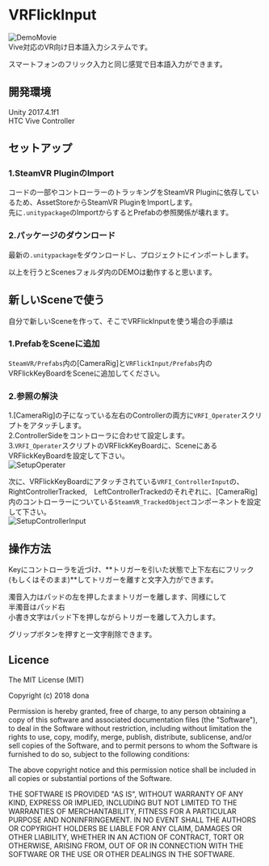 # VRFlickInput
![DemoMovie](https://i.imgur.com/ruqAZZ5.gif)  
Vive対応のVR向け日本語入力システムです。

スマートフォンのフリック入力と同じ感覚で日本語入力ができます。


## 開発環境
Unity 2017.4.1f1  
HTC Vive Controller

## セットアップ
### 1.SteamVR PluginのImport
コードの一部やコントローラーのトラッキングをSteamVR Pluginに依存しているため、AssetStoreからSteamVR PluginをImportします。  
先に`.unitypackage`のImportからするとPrefabの参照関係が壊れます。
### 2.パッケージのダウンロード
最新の`.unitypackage`をダウンロードし、プロジェクトにインポートします。

以上を行うとScenesフォルダ内のDEMOは動作すると思います。

## 新しいSceneで使う
自分で新しいSceneを作って、そこでVRFlickInputを使う場合の手順は　　
### 1.PrefabをSceneに追加
`SteamVR/Prefabs`内の[CameraRig]と`VRFlickInput/Prefabs`内のVRFlickKeyBoardをSceneに追加してください。

### 2.参照の解決
1.[CameraRig]の子になっている左右のControllerの両方に`VRFI_Operater`スクリプトをアタッチします。  
2.ControllerSideをコントローラに合わせて設定します。  
3.`VRFI_Operater`スクリプトのVRFlickKeyBoardに、SceneにあるVRFlickKeyBoardを設定して下さい。  
![SetupOperater](https://i.imgur.com/KTFpoRk.png)  


次に、VRFlickKeyBoardにアタッチされている`VRFI_ControllerInput`の、
RightControllerTracked,　LeftControllerTrackedのそれぞれに、[CameraRig]内のコントローラーについている`SteamVR_TrackedObject`コンポーネントを設定して下さい。  
![SetupControllerInput](https://i.imgur.com/oLiH4fa.png)
## 操作方法
Keyにコントローラを近づけ、**トリガーを引いた状態で上下左右にフリック(もしくはそのまま)**してトリガーを離すと文字入力ができます。

濁音入力はパッドの左を押したままトリガーを離します、同様にして  
半濁音はパッド右  
小書き文字はパッド下を押しながらトリガーを離して入力します。

グリップボタンを押すと一文字削除できます。

## Licence
The MIT License (MIT)

Copyright (c) 2018 dona

Permission is hereby granted, free of charge, to any person obtaining a copy of
this software and associated documentation files (the "Software"), to deal in
the Software without restriction, including without limitation the rights to
use, copy, modify, merge, publish, distribute, sublicense, and/or sell copies of
the Software, and to permit persons to whom the Software is furnished to do so,
subject to the following conditions:

The above copyright notice and this permission notice shall be included in all
copies or substantial portions of the Software.

THE SOFTWARE IS PROVIDED "AS IS", WITHOUT WARRANTY OF ANY KIND, EXPRESS OR
IMPLIED, INCLUDING BUT NOT LIMITED TO THE WARRANTIES OF MERCHANTABILITY, FITNESS
FOR A PARTICULAR PURPOSE AND NONINFRINGEMENT. IN NO EVENT SHALL THE AUTHORS OR
COPYRIGHT HOLDERS BE LIABLE FOR ANY CLAIM, DAMAGES OR OTHER LIABILITY, WHETHER
IN AN ACTION OF CONTRACT, TORT OR OTHERWISE, ARISING FROM, OUT OF OR IN
CONNECTION WITH THE SOFTWARE OR THE USE OR OTHER DEALINGS IN THE SOFTWARE.
